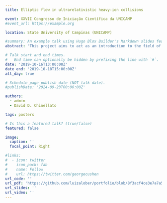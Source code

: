 ```yaml
---
title: Elliptic flow in ultrarelativistic heavy-ion collisions

event: XXVII Congresso de Iniciação Científica da UNICAMP
#event_url: https://example.org

location: State University of Campinas (UNICAMP)

#summary: An example talk using Hugo Blox Builder's Markdown slides feature.
abstract: "This project aims to act as an introduction to the field of high-energy particle physics through the study of theories, models and simulations used to understand experimental results from the LHC, such as event generators and simulators that reproduce heavy-ion's collision chain. Physical processes such as fragmentation and the production of jets, ultrarelativistic hydrodynamic and statistical hadronization models will be employed in this research, and the final goal is to compare those with real collision data from the ALICE collaboration."

# Talk start and end times.
#   End time can optionally be hidden by prefixing the line with `#`.
date: '2019-10-16T13:00:00Z'
date_end: '2019-10-18T15:00:00Z'
all_day: true

# Schedule page publish date (NOT talk date).
#publishDate: '2024-09-23T00:00:00Z'

authors:
  - admin
  - David D. Chinellato

tags: posters

# Is this a featured talk? (true/false)
featured: false

image:
  caption: ''
  focal_point: Right

#links:
#  - icon: twitter
#    icon_pack: fab
#    name: Follow
#    url: https://twitter.com/georgecushen
url_code: ''
url_pdf: 'https://github.com/luizalober/portfolio/blob/8f3acf4ce3e7a7a58d65fb5faa1ed606baa74f3a/static/uploads/certificates/Certificado%20-%20Autor%20Luiza%20Lober%20de%20Souza%20Piva.pdf'
url_slides: ''
url_video: ''
---
```

